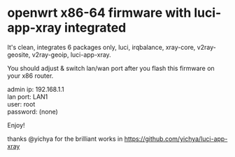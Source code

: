 # openwrt x86-64 firmware with luci-app-xray integrated  

It's clean, integrates 6 packages only, luci, irqbalance, xray-core, v2ray-geosite, v2ray-geoip, luci-app-xray.   

You should adjust & switch lan/wan port after you flash this firmware on your x86 router.  

admin ip: 192.168.1.1  
lan port: LAN1  
user: root  
password: (none)  

Enjoy!

thanks @yichya for the brilliant works in https://github.com/yichya/luci-app-xray


